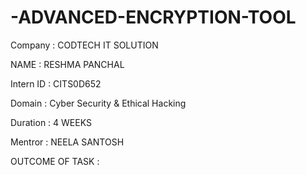 # -ADVANCED-ENCRYPTION-TOOL

Company : CODTECH IT SOLUTION

NAME : RESHMA PANCHAL

Intern ID : CITS0D652

Domain : Cyber Security & Ethical Hacking

Duration : 4 WEEKS

Mentror : NEELA SANTOSH

OUTCOME OF TASK : 

